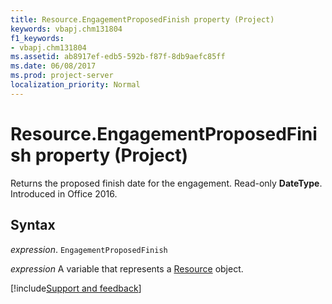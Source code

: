 ```yaml
---
title: Resource.EngagementProposedFinish property (Project)
keywords: vbapj.chm131804
f1_keywords:
- vbapj.chm131804
ms.assetid: ab8917ef-edb5-592b-f87f-8db9aefc85ff
ms.date: 06/08/2017
ms.prod: project-server
localization_priority: Normal
---
```



# Resource.EngagementProposedFinish property (Project)

Returns the proposed finish date for the engagement. Read-only  **DateType**. Introduced in Office 2016.


## Syntax

_expression_. `EngagementProposedFinish`

_expression_ A variable that represents a [Resource](./Project.Resource.md) object.

[!include[Support and feedback](~/includes/feedback-boilerplate.md)]